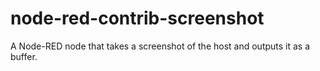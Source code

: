 # node-red-contrib-screenshot

A Node-RED node that takes a screenshot of the host and outputs it as a buffer.
